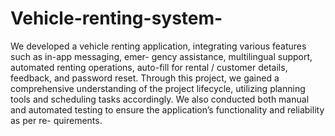 # Vehicle-renting-system-
We developed a vehicle renting application, integrating various features such as in-app messaging, emer-
gency assistance, multilingual support, automated renting operations, auto-fill for rental / customer
details, feedback, and password reset. Through this project, we gained a comprehensive understanding
of the project lifecycle, utilizing planning tools and scheduling tasks accordingly. We also conducted
both manual and automated testing to ensure the application’s functionality and reliability as per re-
quirements.
